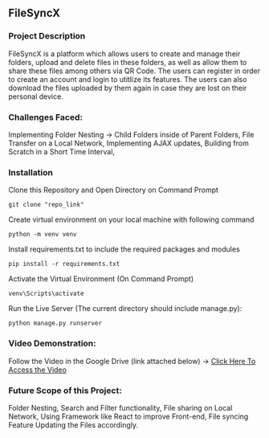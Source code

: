 ## FileSyncX
### **Project Description**
FileSyncX is a platform which allows users to create and manage their folders, upload and delete files in these folders, as well as allow them to share these files among others via QR Code. The users can register in order to create an account and login to utitlize its features. The users can also download the files uploaded by them again in case they are lost on their personal device.

### Challenges Faced:
Implementing Folder Nesting -> Child Folders inside of Parent Folders,
File Transfer on a Local Network,
Implementing AJAX updates,
Building from Scratch in a Short Time Interval, 

### Installation
Clone this Repository and Open Directory on Command Prompt
```
git clone "repo_link"
```
Create virtual environment on your local machine with following command
```
python -m venv venv
```
Install requirements.txt to include the required packages and modules
```
pip install -r requirements.txt
```
Activate the Virtual Environment (On Command Prompt)
```
venv\Scripts\activate
```
Run the Live Server (The current directory should include manage.py):
```
python manage.py runserver
```

### Video Demonstration:
Follow the Video in the Google Drive (link attached below) ->
<a href="https://drive.google.com/drive/folders/1tqPAM6xQR1hwbnm4WiSZtiYVrZBwJwAg?usp=drive_link">Click Here To Access the Video</a>

### Future Scope of this Project:
Folder Nesting, Search and Filter functionality, File sharing on Local Network, Using Framework like React to improve Front-end, File syncing Feature Updating the Files accordingly.

